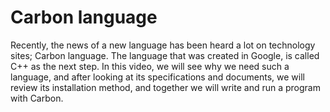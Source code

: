# Carbon language
Recently, the news of a new language has been heard a lot on technology sites; Carbon language. The language that was created in Google, is called C++ as the next step. In this video, we will see why we need such a language, and after looking at its specifications and documents, we will review its installation method, and together we will write and run a program with Carbon.
